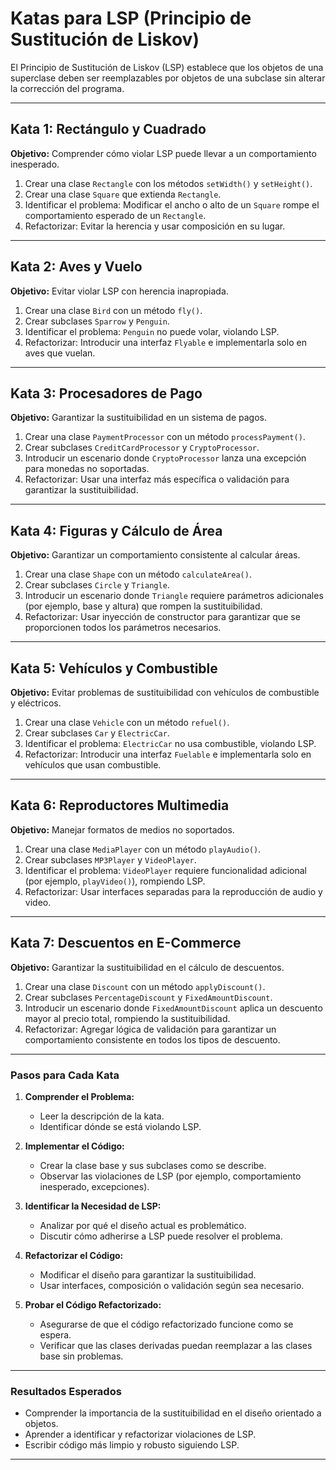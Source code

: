# Katas para LSP (Principio de Sustitución de Liskov)

El Principio de Sustitución de Liskov (LSP) establece que los objetos de una superclase deben ser reemplazables por objetos de una subclase sin alterar la corrección del programa.

---

## Kata 1: **Rectángulo y Cuadrado**
**Objetivo:** Comprender cómo violar LSP puede llevar a un comportamiento inesperado.

1. Crear una clase `Rectangle` con los métodos `setWidth()` y `setHeight()`.
2. Crear una clase `Square` que extienda `Rectangle`.
3. Identificar el problema: Modificar el ancho o alto de un `Square` rompe el comportamiento esperado de un `Rectangle`.
4. Refactorizar: Evitar la herencia y usar composición en su lugar.

---

## Kata 2: **Aves y Vuelo**
**Objetivo:** Evitar violar LSP con herencia inapropiada.

1. Crear una clase `Bird` con un método `fly()`.
2. Crear subclases `Sparrow` y `Penguin`.
3. Identificar el problema: `Penguin` no puede volar, violando LSP.
4. Refactorizar: Introducir una interfaz `Flyable` e implementarla solo en aves que vuelan.

---

## Kata 3: **Procesadores de Pago**
**Objetivo:** Garantizar la sustituibilidad en un sistema de pagos.

1. Crear una clase `PaymentProcessor` con un método `processPayment()`.
2. Crear subclases `CreditCardProcessor` y `CryptoProcessor`.
3. Introducir un escenario donde `CryptoProcessor` lanza una excepción para monedas no soportadas.
4. Refactorizar: Usar una interfaz más específica o validación para garantizar la sustituibilidad.

---

## Kata 4: **Figuras y Cálculo de Área**
**Objetivo:** Garantizar un comportamiento consistente al calcular áreas.

1. Crear una clase `Shape` con un método `calculateArea()`.
2. Crear subclases `Circle` y `Triangle`.
3. Introducir un escenario donde `Triangle` requiere parámetros adicionales (por ejemplo, base y altura) que rompen la sustituibilidad.
4. Refactorizar: Usar inyección de constructor para garantizar que se proporcionen todos los parámetros necesarios.

---

## Kata 5: **Vehículos y Combustible**
**Objetivo:** Evitar problemas de sustituibilidad con vehículos de combustible y eléctricos.

1. Crear una clase `Vehicle` con un método `refuel()`.
2. Crear subclases `Car` y `ElectricCar`.
3. Identificar el problema: `ElectricCar` no usa combustible, violando LSP.
4. Refactorizar: Introducir una interfaz `Fuelable` e implementarla solo en vehículos que usan combustible.

---

## Kata 6: **Reproductores Multimedia**
**Objetivo:** Manejar formatos de medios no soportados.

1. Crear una clase `MediaPlayer` con un método `playAudio()`.
2. Crear subclases `MP3Player` y `VideoPlayer`.
3. Identificar el problema: `VideoPlayer` requiere funcionalidad adicional (por ejemplo, `playVideo()`), rompiendo LSP.
4. Refactorizar: Usar interfaces separadas para la reproducción de audio y video.

---

## Kata 7: **Descuentos en E-Commerce**
**Objetivo:** Garantizar la sustituibilidad en el cálculo de descuentos.

1. Crear una clase `Discount` con un método `applyDiscount()`.
2. Crear subclases `PercentageDiscount` y `FixedAmountDiscount`.
3. Introducir un escenario donde `FixedAmountDiscount` aplica un descuento mayor al precio total, rompiendo la sustituibilidad.
4. Refactorizar: Agregar lógica de validación para garantizar un comportamiento consistente en todos los tipos de descuento.

---

### **Pasos para Cada Kata**

1. **Comprender el Problema:**
   - Leer la descripción de la kata.
   - Identificar dónde se está violando LSP.

2. **Implementar el Código:**
   - Crear la clase base y sus subclases como se describe.
   - Observar las violaciones de LSP (por ejemplo, comportamiento inesperado, excepciones).

3. **Identificar la Necesidad de LSP:**
   - Analizar por qué el diseño actual es problemático.
   - Discutir cómo adherirse a LSP puede resolver el problema.

4. **Refactorizar el Código:**
   - Modificar el diseño para garantizar la sustituibilidad.
   - Usar interfaces, composición o validación según sea necesario.

5. **Probar el Código Refactorizado:**
   - Asegurarse de que el código refactorizado funcione como se espera.
   - Verificar que las clases derivadas puedan reemplazar a las clases base sin problemas.

---

### **Resultados Esperados**

- Comprender la importancia de la sustituibilidad en el diseño orientado a objetos.
- Aprender a identificar y refactorizar violaciones de LSP.
- Escribir código más limpio y robusto siguiendo LSP.

---